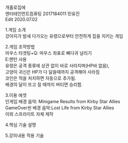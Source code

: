 개홀로집에  
엔터테인먼트컴퓨팅 2017184011 민유진  
Edit 2020.07.02 

1.게임 소개  
강아지가 밤새 다가오는 유령으로부터 안전하게 집을 지키는 게임

2.게임 조작방법  
마우스 타겟팅+Q: 마우스 좌표로 뼈다귀 날리기   
E:랜턴 사용  
유령은 공격 종류에 상관 없이 바로 사라지며(HP바 없음),  
고양이 귀신은 HP가 다 닳을때까지 공격해야 사라짐  
코인은 적을 처치하면 자동으로 추가됨.  
배경의 달이 뜨고 질 때까지 버티면 승리함.


3.이용 에셋  
인게임 배경 음악: Minigame Results from Kirby Star Allies  
GameOver씬 배경 음악:Lost Life from Kirby Star Allies  
이외 스프라이트 자체 제작

4.핵심 기술 설명  


5.강의내용 적용 기술
